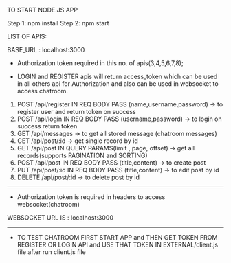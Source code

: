 TO START NODE.JS APP

Step 1: npm install
Step 2: npm start

LIST OF APIS:

BASE_URL : localhost:3000

- Authorization token required in this no. of apis(3,4,5,6,7,8);

- LOGIN and REGISTER apis will return access_token which can be used in all others api for Authorization and also can be used in websocket to access chatroom.

1. POST /api/register IN REQ BODY PASS (name,username,password)  -> to register user and return token on success
2. POST /api/login IN REQ BODY PASS (username,password)          -> to login on success return token
3. GET /api/messages                                             -> to get all stored message (chatroom messages) 
4. GET /api/post/:id                                             -> get single record by id 
5. GET /api/post IN QUERY PARAMS(limit , page, offset)                                               -> get all records(supports PAGINATION and SORTING)
6. POST /api/post IN REQ BODY PASS (title,content)               -> to create post  
7. PUT /api/post/:id IN REQ BODY PASS (title,content)            -> to edit post by id
8. DELETE /api/post/:id                                          -> to delete post by id  

----------------------------------------------------------------------------------------------------------

- Authorization token is required in headers to access websocket(chatroom)

WEBSOCKET URL IS : localhost:3000

----------------------------------------------------------------------------------------------------------

- TO TEST CHATROOM FIRST START APP and THEN GET TOKEN FROM REGISTER OR LOGIN API and USE THAT TOKEN IN EXTERNAL/client.js file after run client.js file